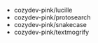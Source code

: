 - cozydev-pink/lucille
- cozydev-pink/protosearch
- cozydev-pink/snakecase
- cozydev-pink/textmogrify
